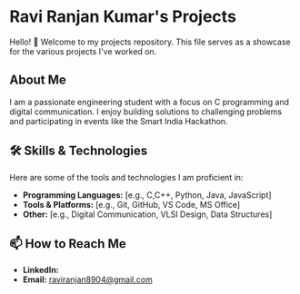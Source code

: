 # Ravi Ranjan Kumar's Projects

Hello! 👋 Welcome to my projects repository. This file serves as a showcase for the various projects I've worked on.

## About Me

I am a passionate engineering student with a focus on C programming and digital communication. I enjoy building solutions to challenging problems and participating in events like the Smart India Hackathon.

## 🛠️ Skills & Technologies

Here are some of the tools and technologies I am proficient in:

* **Programming Languages:** [e.g., C,C++, Python, Java, JavaScript]
* **Tools & Platforms:** [e.g., Git, GitHub, VS Code, MS Office]
* **Other:** [e.g., Digital Communication, VLSI Design, Data Structures]

## 📫 How to Reach Me

* **LinkedIn:** 
* **Email:** raviranjan8904@gmail.com
